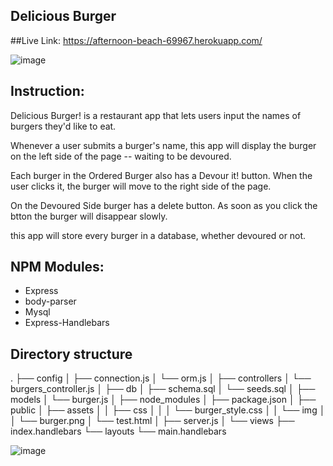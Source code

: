 ## Delicious Burger

##Live Link:
https://afternoon-beach-69967.herokuapp.com/

![image](https://user-images.githubusercontent.com/26572619/37951099-117140c2-3150-11e8-92cd-258a1029e73f.png)

 ## Instruction: 
 Delicious Burger! is a restaurant app that lets users input the names of burgers they'd like to eat.

Whenever a user submits a burger's name, this app will display the burger on the left side of the page -- waiting to be devoured.

Each burger in the Ordered Burger also has a Devour it! button. When the user clicks it, the burger will move to the right side of the page.

On the Devoured Side burger has a delete button. As soon as you click the btton the burger will disappear slowly.

this app will store every burger in a database, whether devoured or not.

## NPM Modules:
* Express
* body-parser
* Mysql
* Express-Handlebars

## Directory structure
.
├── config
│   ├── connection.js
│   └── orm.js
│ 
├── controllers
│   └── burgers_controller.js
│
├── db
│   ├── schema.sql
│   └── seeds.sql
│
├── models
│   └── burger.js
│ 
├── node_modules
│ 
├── package.json
│
├── public
│   ├── assets
│   │   ├── css
│   │   │   └── burger_style.css
│   │   └── img
│   │       └── burger.png
│   └── test.html
│
├── server.js
│
└── views
    ├── index.handlebars
    └── layouts
        └── main.handlebars

![image](https://user-images.githubusercontent.com/26572619/37951130-308ff3f4-3150-11e8-96cc-456a0e10213e.png)
